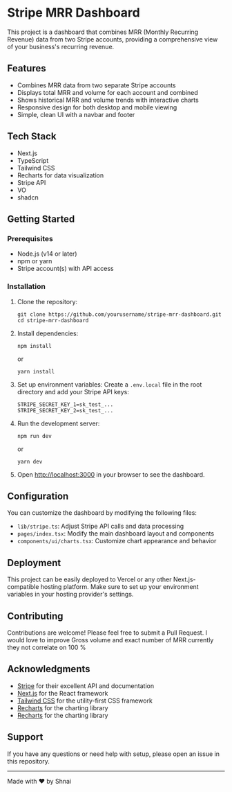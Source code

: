 # Stripe MRR Dashboard

This project is a dashboard that combines MRR (Monthly Recurring Revenue) data from two Stripe accounts, providing a comprehensive view of your business's recurring revenue.

## Features

- Combines MRR data from two separate Stripe accounts
- Displays total MRR and volume for each account and combined
- Shows historical MRR and volume trends with interactive charts
- Responsive design for both desktop and mobile viewing
- Simple, clean UI with a navbar and footer

## Tech Stack

- Next.js
- TypeScript
- Tailwind CSS
- Recharts for data visualization
- Stripe API
- VO 
- shadcn



## Getting Started

### Prerequisites

- Node.js (v14 or later)
- npm or yarn
- Stripe account(s) with API access

### Installation

1. Clone the repository:
   ```
   git clone https://github.com/yourusername/stripe-mrr-dashboard.git
   cd stripe-mrr-dashboard
   ```

2. Install dependencies:
   ```
   npm install
   ```
   or
   ```
   yarn install
   ```

3. Set up environment variables:
   Create a `.env.local` file in the root directory and add your Stripe API keys:
   ```
   STRIPE_SECRET_KEY_1=sk_test_...
   STRIPE_SECRET_KEY_2=sk_test_...
   ```

4. Run the development server:
   ```
   npm run dev
   ```
   or
   ```
   yarn dev
   ```

5. Open [http://localhost:3000](http://localhost:3000) in your browser to see the dashboard.

## Configuration

You can customize the dashboard by modifying the following files:

- `lib/stripe.ts`: Adjust Stripe API calls and data processing
- `pages/index.tsx`: Modify the main dashboard layout and components
- `components/ui/charts.tsx`: Customize chart appearance and behavior



## Deployment

This project can be easily deployed to Vercel or any other Next.js-compatible hosting platform. Make sure to set up your environment variables in your hosting provider's settings.

## Contributing

Contributions are welcome! Please feel free to submit a Pull Request. I would love to improve Gross volume and exact number of MRR currently they not correlate on 100 %


## Acknowledgments

- [Stripe](https://stripe.com) for their excellent API and documentation
- [Next.js](https://nextjs.org) for the React framework
- [Tailwind CSS](https://tailwindcss.com) for the utility-first CSS framework
- [Recharts](https://recharts.org) for the charting library
- [Recharts](https://recharts.org) for the charting library


## Support

If you have any questions or need help with setup, please open an issue in this repository.

---

Made with ❤️ by Shnai
